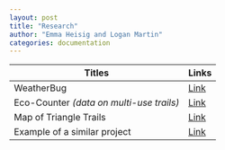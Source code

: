 ```yaml
---
layout: post
title: "Research"
author: "Emma Heisig and Logan Martin"
categories: documentation
---
```


| Titles                                   | Links                                                                                                                                 |
| ---------------------------------------- | ------------------------------------------------------------------------------------------------------------------------------------- |
| WeatherBug                               | [Link](https://www.weatherbug.com/maps/charlottesville-va-22903?center=38.04113711201643,-78.48483745294784,12.763933570672668)       |
| Eco-Counter _(data on multi-use trails)_ | [Link](https://eco-counter.com/)                                                                                                      |
| Map of Triangle Trails                   | [Link](https://www.charlottesville.gov/DocumentCenter/View/3414/Triangle-Trails-Map-PDF)                                              |
| Example of a similar project             | [Link](https://www.railstotrails.org/build-trails/trail-building-toolbox/management-and-maintenance/trail-user-surveys-and-counting/) |
